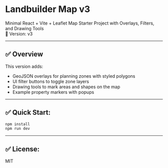 # Landbuilder Map v3

Minimal React + Vite + Leaflet Map Starter Project with Overlays, Filters, and Drawing Tools  
📍 Version: v3

---

## ✅ Overview
This version adds:
- GeoJSON overlays for planning zones with styled polygons
- UI filter buttons to toggle zone layers
- Drawing tools to mark areas and shapes on the map
- Example property markers with popups

---

## ✅ Quick Start:
```bash
npm install
npm run dev
```

---

## ✅ License:
MIT
